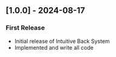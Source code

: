 ## [1.0.0] - 2024-08-17
### First Release
- Initial release of Intuitive Back System
- Implemented and write all code